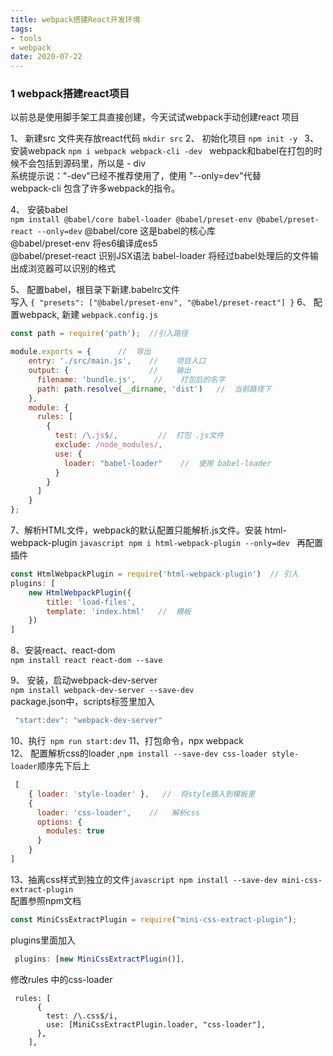 ```yaml
---
title: webpack搭建React开发环境
tags: 
- tools
- webpack
date: 2020-07-22
---
```


### 1 webpack搭建react项目 ###  
以前总是使用脚手架工具直接创建，今天试试webpack手动创建react 项目 

1、 新建src 文件夹存放react代码  `mkdir src`
2、 初始化项目   `npm init -y `
3、 安装webpack  `npm i webpack webpack-cli -dev ` 
webpack和babel在打包的时候不会包括到源码里，所以是 - div  
系统提示说："-dev"已经不推荐使用了，使用 "--only=dev"代替  
webpack-cli 包含了许多webpack的指令。  


<!--more-->
4、 安装babel     
`npm install @babel/core babel-loader @babel/preset-env @babel/preset-react --only=dev`
@babel/core 这是babel的核心库   
@babel/preset-env  将es6编译成es5  
@babel/preset-react  识别JSX语法
babel-loader     将经过babel处理后的文件输出成浏览器可以识别的格式  

5、 配置babel，根目录下新建.babelrc文件  
写入
`
{
  "presets": ["@babel/preset-env", "@babel/preset-react"]
}
`
6、 配置webpack, 新建 `webpack.config.js `

```javascript
const path = require('path');  //引入路径

module.exports = {      //  导出
    entry: './src/main.js',    //    项目入口
    output: {                  //    输出 
      filename: 'bundle.js',    //    打包后的名字
      path: path.resolve(__dirname, 'dist')   //  当前路径下
    },
    module: {
      rules: [
        {
          test: /\.js$/,         //  打包 .js文件
          exclude: /node_modules/,
          use: {
            loader: "babel-loader"    //  使用 babel-loader
          }
        }
      ]
    }
};  
```
7、解析HTML文件，webpack的默认配置只能解析.js文件。安装 html-webpack-plugin
`javascript
npm i html-webpack-plugin --only=dev
`
再配置插件 
```javascript
const HtmlWebpackPlugin = require('html-webpack-plugin')  // 引入
plugins: [
    new HtmlWebpackPlugin({
        title: 'load-files',
        template: 'index.html'   //  模板
    })
]    
```
8、安装react、react-dom  
`npm install react react-dom --save`

9、 安装，启动webpack-dev-server  
`npm install webpack-dev-server --save-dev`    
package.json中，scripts标签里加入  
```javascript 
 "start:dev": "webpack-dev-server"
```
10、执行``` npm run start:dev```
11、打包命令，npx webpack   
12、 配置解析css的loader  ,```npm install --save-dev css-loader style-loader```顺序先下后上
```javascript
 [
    { loader: 'style-loader' },   //  将style插入到模板里
    {
      loader: 'css-loader',    //   解析css
      options: {
        modules: true
      }
    }
]
```
13、抽离css样式到独立的文件```javascript npm install --save-dev mini-css-extract-plugin```    
  配置参照npm文档  
```javascript
const MiniCssExtractPlugin = require("mini-css-extract-plugin");
```
plugins里面加入 
```javascript
 plugins: [new MiniCssExtractPlugin()],
```
修改rules 中的css-loader
```
 rules: [
      {
        test: /\.css$/i,
        use: [MiniCssExtractPlugin.loader, "css-loader"],
      },
    ],
```




